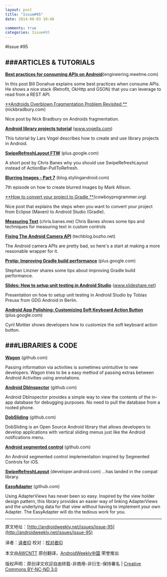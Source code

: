 ```yaml
---
layout: post
title: "Issue#95"
date: 2014-08-03 10:48

comments: true
categories: Issue#95
---
```


#Issue #95

###ARTICLES & TUTORIALS
---

[**Best practices for consuming APIs on Android**](http://engineering.meetme.com/2014/03/best-practices-for-consuming-apis-on-android/)(engineering.meetme.com) 

In this post Bill Donahue explains some best practices when consume APIs. He shows a nice stack (Retrofit, OkHttp and GSON) that you can leverage to read from a REST API.

[**Androids Overblown Fragmentation Problem Revisited **](http://nickbradbury.com/2014/03/28/androids-overblown-fragmentation-problem-revisited/)(nickbradbury.com)

Nice post by Nick Bradbury on Androids fragmentation.

 
[**Android library projects tutorial**](http://www.vogella.com/tutorials/AndroidLibraryProjects/article.html) (www.vogella.com) 

This tutorial by Lars Vogel describes how to create and use library projects in Android.

[**SwipeRefreshLayout FTW**](https://plus.google.com/+ChrisBanes/posts/8wmKAXEGAG2) (plus.google.com) 

A short post by Chris Banes why you should use SwipeRefreshLayout instead of ActionBar-PullToRefresh.

[**Blurring Images - Part 7**](http://blog.stylingandroid.com/archives/2371) (blog.stylingandroid.com)

7th episode on how to create blurred images by Mark Allison.

 
[**How to convert your project to Gradle **](http://cowboyprogrammer.org/2014/03/27/gradle_tips.html)(cowboyprogrammer.org) 

Nice post that explains the steps when you want to convert your project from Eclipse (Maven) to Android Studio (Gradle).

[**Measuring Text**](http://chris.banes.me/2014/03/27/measuring-text/) (chris.banes.me) 
Chris Banes shows some tips and techniques for measuring text in custom controls

[**Fixing The Android Camera API**](http://techblog.bozho.net/?p=1380) (techblog.bozho.net) 

The Android camera APIs are pretty bad, so here's a start at making a more reasonable wrapper for it.

[**Protip: Improving Gradle build performance**](https://plus.google.com/+AndroidDevelopers/posts/ECrb9VQW9XP) (plus.google.com) 

Stephan Linzner shares some tips about improving Gradle build performance.

[**Slides: How to setup unit testing in Android Studio**](http://www.slideshare.net/tobiaspreuss/how-to-setup-unit-testing-in-android-studio) (www.slideshare.net) 

Presentation on how to setup unit testing in Android Studio by Tobias Preuss from GDG Android in Berlin.

[**Android App Polishing: Customizing Soft Keyboard Action Button**](https://plus.google.com/u/0/+CyrilMottier/posts/FBZrVnbUCXZ) (plus.google.com) 

Cyril Mottier shows developers how to customize the soft keyboard action button.

###LIBRARIES & CODE
---

[**Wagon**](https://github.com/beplaya/Wagon) (github.com)

Passing information via activities is sometimes unintuitive to new developers. Wagon tries to be a easy method of passing extras between Android Activities using annotations.

 
[**Android DbInspector**](https://github.com/infinum/android_dbinspector) (github.com) 

Android DbInspector provides a simple way to view the contents of the in-app database for debugging purposes. No need to pull the database from a rooted phone.

[**DobSliding**](https://github.com/Startappz/DobSliding) (github.com) 

DobSliding is an Open Source Android library that allows developers to develop applications with vertical sliding menus just like the Android notifications menu.

[**Android segmented control**](https://github.com/hoang8f/android-segmented-control) (github.com) 

An Android segmented control implementation inspired by Segmented Controls for iOS.

[**SwipeRefreshLayout**](http://developer.android.com/reference/android/support/v4/widget/SwipeRefreshLayout.html) (developer.android.com) 
...has landed in the compat library.

[**EasyAdapter**](https://github.com/ribot/easy-adapter) (github.com) 

Using AdapterViews has never been so easy. Inspired by the view holder design pattern, this library provides an easier way of linking AdapterViews and the underlying data for that view without having to implement your own Adapter. The EasyAdapter will do the tedious work for you.

---


原文地址：[http://androidweekly.net/issues/issue-95](http://androidweekly.net/issues/issue-95)

译者：[译者ID](https://github.com/译者ID) 校对：[校对者ID](https://github.com/校对者ID)

本文由[AWCNTT](https://github.com/AWCNTT) 原创翻译，[AndroidWeekly中国](http://www.androidweekly.cn/) 荣誉推出

版权声明：原创译文欢迎自由转载-非商用-非衍生-保持署名 | [Creative Commons BY-NC-ND 3.0](http://creativecommons.org/licenses/by-nc-nd/3.0/deed.zh)